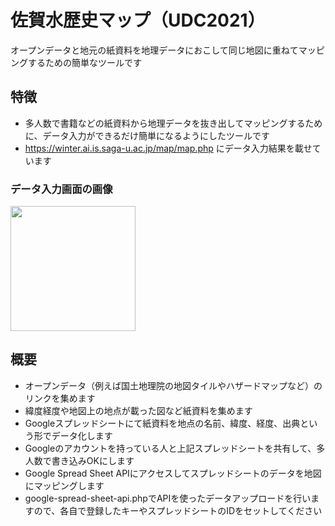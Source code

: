 # 佐賀水歴史マップ（UDC2021）
オープンデータと地元の紙資料を地理データにおこして同じ地図に重ねてマッピングするための簡単なツールです

## 特徴
- 多人数で書籍などの紙資料から地理データを抜き出してマッピングするために、データ入力ができるだけ簡単になるようにしたツールです
- https://winter.ai.is.saga-u.ac.jp/map/map.php にデータ入力結果を載せています

### データ入力画面の画像
<img src="https://user-images.githubusercontent.com/2604408/150478503-839cd712-68d6-422b-b76f-c35c033e02d2.png" width="200px">

## 概要
- オープンデータ（例えば国土地理院の地図タイルやハザードマップなど）のリンクを集めます
- 緯度経度や地図上の地点が載った図など紙資料を集めます
- Googleスプレッドシートにて紙資料を地点の名前、緯度、経度、出典という形でデータ化します
- Googleのアカウントを持っている人と上記スプレッドシートを共有して、多人数で書き込みOKにします
- Google Spread Sheet APIにアクセスしてスプレッドシートのデータを地図にマッピングします
- google-spread-sheet-api.phpでAPIを使ったデータアップロードを行いますので、各自で登録したキーやスプレッドシートのIDをセットしてください
